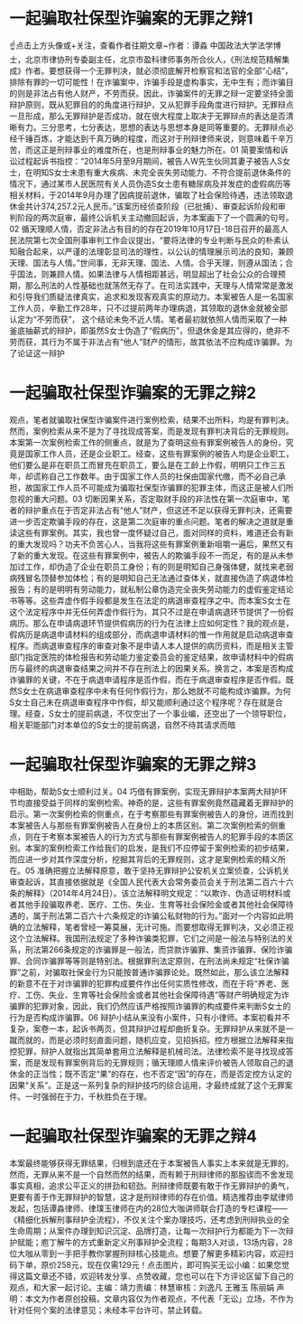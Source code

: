 # 一起骗取社保型诈骗案的无罪之辩1

☝点击上方头像或+关注，查看作者往期文章~作者：谭淼 中国政法大学法学博士，北京市律协刑专委副主任，北京市盈科律师事务所合伙人，《刑法规范精解集成》作者。要想获得一个无罪判决，就必须彻底解开检察官和法官的全部“心结”，排除有罪的一切可能性！在诈骗案中，诈骗手段是虚构事实，无中生有；而诈骗目的则是非法占有他人财产，不劳而获。因此，诈骗案件的无罪之辩一定要坚持全面辩护原则，既从犯罪目的的角度进行辩护，又从犯罪手段角度进行辩护。无罪辩点一旦形成，那么无罪辩护是否成功，就在很大程度上取决于无罪辩点的表达是否清晰有力。三分思考，七分表达，思想的表达与思想本身是同等重要的。无罪辩点必经千锤百炼，才能达到千真万确的程度，而这对于刑辩律师来说，则意味着千辛万苦，而这正是刑辩事业的难度所在，也是刑辩事业的魅力所在。01 简要案情和诉讼过程起诉书指控：“2014年5月至9月期间，被告人W先生伙同其妻子被告人S女士，在明知S女士未患有重大疾病、未完全丧失劳动能力、不符合提前退休条件的情况下，通过某市人民医院有关人员伪造S女士患有糖尿病及并发症的虚假病历等相关材料，于2014年9月办理了因病提前退休，骗取了社会保险待遇，违法领取退休金共计374,257.2元人民币。”该案历经侦查阶段（已批捕）、审查起诉阶段和审判阶段的两次庭审，最终公诉机关主动撤回起诉，为本案画下了一个圆满的句号。02 循天理顺人情，否定非法占有目的的存在2019年10月17日-18日召开的最高人民法院第七次全国刑事审判工作会议提出，“要将法律的专业判断与民众的朴素认知融合起来，以严谨的法理彰显司法的理性，以公认的情理展示司法的良知，兼顾天理、国法与人情。”世间事，无非天理、国法、人情。合乎天理，则遵从国法；合乎国法，则兼顾人情。如果法律与人情相距甚远，明显超出了社会公众的合理预期，那么刑法的人性基础也就荡然无存了。在司法实践中，天理与人情常常是激发和引导我们质疑法律真实，追求和发现客观真实的原动力。本案被告人是一名国家工作人员，辛勤工作28年，只不过提前两年办理病退，其领取的退休金就被全部认定为“不劳而获”， 这个结论未免不近人情。笔者最初就依照人情而采取了一种釜底抽薪式的辩护，即虽然S女士伪造了“假病历”，但退休金是其应得的，绝非不劳而获，其行为不属于非法占有“他人”财产的情形，故其依法不应构成诈骗罪。为了论证这一辩护

# 一起骗取社保型诈骗案的无罪之辩2

观点，笔者就骗取社保型诈骗案件进行案例检索，结果不出所料，均是有罪判决。然而，案例检索从来不是为了寻找现成答案，而是发现有罪判决背后的无罪规则。本案第一次案例检索工作的侧重点，就是为了查明这些有罪案例被告人的身份，究竟是国家工作人员，还是企业职工。经查，这些有罪案例的被告人均是企业职工，他们要么是非在职员工而冒充在职员工，要么是在工龄上作假，明明只工作三五年，却谎称自己工作数年。由于国家工作人员的社保由国家代缴，而不必自己承担，故国家工作人员不可能成为骗取社保型诈骗罪的犯罪主体，而这正是被人们所忽视的重大问题。03 切断因果关系，否定取财手段的非法性在第一次庭审中，笔者的辩护重点在于否定非法占有“他人”财产，但这还不足以获得无罪判决，还需要进一步否定欺骗手段的存在，这是第二次庭审的重点问题。笔者的解决之道就是重读这些有罪案例。其实，我也曾一度怀疑过自己，面对同样的资料，难道还会有新的重大发现吗？功夫不负苦心人，当我将这些有罪案例重新咀嚼一遍后，果然又有了新的重大发现。在这些有罪案例中，被告人的欺骗手段不一而足，有的是从未参加过工作，却伪造了企业在职员工身份；有的则是明知自己身强体健，就找来老弱病残冒名顶替参加体检；有的是明知自己无法通过查体关，就直接伪造了病退体检报告；有的是明明有劳动能力，就私制公章伪造完全丧失劳动能力的虚假鉴定结论书等等。这些弄虚作假手段都是发生在法定的病退审查程序之中。而本案S女士在这个法定程序中并无任何弄虚作假行为，其只不过是在申请病退环节提供了一份假病历。那么在申请病退环节提供假病历的行为在法律上应如何定性？我的观点是，假病历是病退申请材料的组成部分，而病退申请材料的惟一作用就是启动病退审查程序。而病退审查程序的审查对象不是申请人本人提供的病历资料，而是相关主管部门指定医院的体检报告和劳动能力鉴定委员会的鉴定结果，故申请材料中的假病历与最终的病退审查结果之间并不存在刑法上的因果关系。换言之，本案是否构成诈骗罪的关键，不在于病退申请程序是否作假，而在于病退审查程序是否作假。既然S女士在病退审查程序中未有任何作假行为，那么她就不可能构成诈骗罪。为何S女士自己未在病退审查程序中作假，却又能顺利通过这个程序呢？存在就是合理。经查，S女士的提前病退，不仅空出了一个事业编，还空出了一个领导职位，相关职能部门对本单位的S女士的提前病退，自然不待其请求而暗

# 一起骗取社保型诈骗案的无罪之辩3

中相助，帮助S女士顺利过关。04 巧借有罪案例，实现无罪辩护本案两大辩护环节均直接受益于同样的案例检索。神奇的是，这些有罪案例竟然蕴藏着无罪辩护的启示。第一次案例检索的侧重点，在于考察那些有罪案例被告人的身份，进而找到本案被告人与那些有罪案例被告人在身份上的本质区别。第二次案例检索的侧重点，则在于考察本案被告人的行为方式与那些有罪案例被告人的犯罪手段的本质区别。本案的案例检索工作给我们的启发，是我们不应停留于案例检索的初步结果，而应进一步对其作深度分析，挖掘其背后的无罪规则，这才是案例检索的精义所在。05 准确把握立法解释原意，敢于坚持无罪辩护公安机关立案侦查，公诉机关审查起诉，其直接依据就是《全国人民代表大会常务委员会关于刑法第二百六十六条的解释》（2014年4月24日）。该立法解释明文规定：“以欺诈、伪造证明材料或者其他手段骗取养老、医疗、工伤、失业、生育等社会保险金或者其他社会保障待遇的，属于刑法第二百六十六条规定的诈骗公私财物的行为。”面对一个内容如此明确的立法解释，笔者曾经一筹莫展，无计可施。而要想取得无罪判决，又必须正视这个立法解释。我国刑法规定了多种诈骗类犯罪，它们之间是一般法与特别法的关系，刑法第266条规定的诈骗罪是一般法，而贷款诈骗罪、集资诈骗罪、保险诈骗罪、合同诈骗罪等等则是特别法。根据罪刑法定原则，在刑法尚未规定“社保诈骗罪”之前，对骗取社保金行为只能按普通诈骗罪论处。既然如此，那么该立法解释的新意不在于对诈骗罪的犯罪构成要件作出任何实质性修改，而在于将“养老、医疗、工伤、失业、生育等社会保险金或者其他社会保障待遇”等财产明确规定为诈骗罪的犯罪对象，因此，我们仍然应该严格按照诈骗罪的构成要件来判断S女士的行为是否构成诈骗罪。06 辩护小结从来没有小案件，只有小律师。本案初看并不复杂，案卷一本，起诉书两页，但其辩护过程却曲折复杂。无罪辩护从来就不是一蹴而就的，而是必须时刻直面问题，随机应变，见招拆招。控方根据立法解释来指控犯罪，辩护人就指出其简单套用立法解释是机械司法。法律检索不是寻找现成答案，而是发现有罪案例背后的无罪规则；循天理顺人情来评价被告人领取自己的退休金的正当性；既不否定“果”的存在，也不否定“因”的存在，而是否定控方认定的因果“关系”。正是这一系列复杂的辩护技巧的综合运用，才最终成就了这个无罪案件。一时强弱在于力，千秋胜负在于理。

# 一起骗取社保型诈骗案的无罪之辩4

本案最终能够获得无罪结果，归根到底还在于本案被告人事实上本来就是无罪的。然而，无罪从来不是一个自然而然的结果，而有赖于刑辩律师的那股锲而不舍发现事实真相，追求公平正义的拼劲和韧劲。刑辩律师既要有敢于作无罪辩护的勇气，更要有善于作无罪辩护的智慧，这才是刑辩律师的存在价值。精选推荐由李斌律师发起，包括谭淼律师、律璞玉律师在内的28位大咖讲师联合打造的专栏课程——《精细化拆解刑事辩护全流程》，不仅关注个案办理技巧，还考虑到刑辩执业的全生命周期；从案件办理到知识沉淀、品牌打造，让每一次辩护行为都能为下一次辩护赋能；庖丁解牛的方式重新定义刑事辩护全流程；每期3人对谈，13场内容，28位大咖从零到一手把手教你掌握刑辩核心技能点。想要了解更多精彩内容，欢迎扫码下单，原价258元，现在仅需129元！点击图片，即可购买无讼小编：如果您觉得这篇文章还不错，欢迎转发分享、点赞收藏，您也可以在下方评论区留下自己的观点，和大家一起讨论。主编：靖力责编：林慧审核：刘逸凡 王雅玉 陈丽娟 声明：本文为作者原创投稿，文章内容仅为作者观点，不代表「无讼」立场，不作为针对任何个案的法律意见；未经本平台许可，禁止转载。

